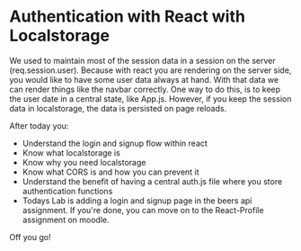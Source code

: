 # Authentication with React with Localstorage

We used to maintain most of the session data in a session on the server (req.session.user). Because with react you are rendering on the server side, you would like to have some user data always at hand. With that data we can render things like the navbar correctly. One way to do this, is to keep the user date in a central state, like App.js. However, if you keep the session data in localstorage, the data is persisted on page reloads.

After today you:

* Understand the login and signup flow within react
* Know what localstorage is
* Know why you need localstorage
* Know what CORS is and how you can prevent it
* Understand the benefit of having a central auth.js file where you store authentication functions
* Todays Lab is adding a login and signup page in the beers api assignment. If you're done, you can move on to the React-Profile assignment on moodle.

Off you go!